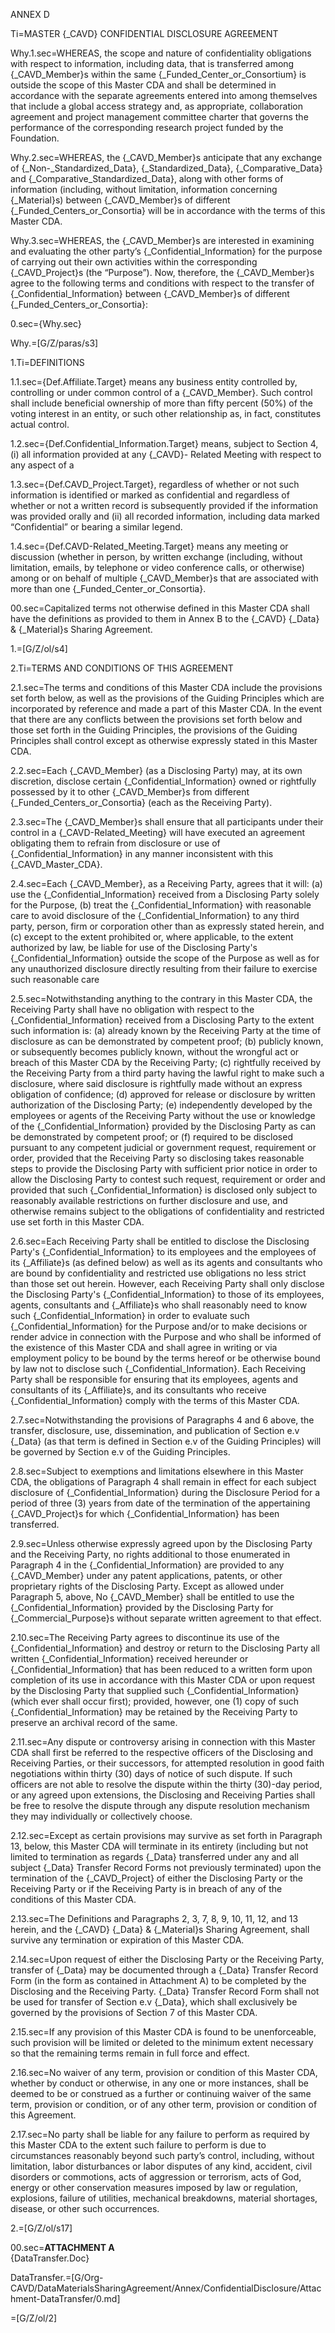 
ANNEX D

Ti=MASTER {_CAVD} CONFIDENTIAL DISCLOSURE AGREEMENT

Why.1.sec=WHEREAS, the scope and nature of confidentiality obligations with respect to information, including data, that is transferred among {_CAVD_Member}s within the same {_Funded_Center_or_Consortium} is outside the scope of this Master CDA and shall be determined in accordance with the separate agreements entered into among themselves that include a global access strategy and, as appropriate, collaboration agreement and project management committee charter that governs the performance of the corresponding research project funded by the Foundation.

Why.2.sec=WHEREAS, the {_CAVD_Member}s anticipate that any exchange of {_Non-_Standardized_Data}, {_Standardized_Data}, {_Comparative_Data} and {_Comparative_Standardized_Data}, along with other forms of information (including, without limitation, information concerning {_Material}s) between {_CAVD_Member}s of different {_Funded_Centers_or_Consortia} will be in accordance with the terms of this Master CDA.

Why.3.sec=WHEREAS, the {_CAVD_Member}s are interested in examining and evaluating the other party’s {_Confidential_Information} for the purpose of carrying out their own activities within the corresponding {_CAVD_Project}s (the “Purpose”).
Now, therefore, the {_CAVD_Member}s agree to the following terms and conditions with respect to the transfer of {_Confidential_Information} between {_CAVD_Member}s of different {_Funded_Centers_or_Consortia}:

0.sec={Why.sec}

Why.=[G/Z/paras/s3]

1.Ti=DEFINITIONS

1.1.sec={Def.Affiliate.Target} means any business entity controlled by, controlling or under common control of a {_CAVD_Member}. Such control shall include beneficial ownership of more than fifty percent (50%) of the voting interest in an entity, or such other relationship as, in fact, constitutes actual control.

1.2.sec={Def.Confidential_Information.Target} means, subject to Section 4, (i) all information provided at any {_CAVD}- Related Meeting with respect to any aspect of a

1.3.sec={Def.CAVD_Project.Target}, regardless of whether or not such information is identified or marked as confidential and regardless of whether or not a written record is subsequently provided if the information was provided orally and (ii) all recorded information, including data marked “Confidential” or bearing a similar legend.

1.4.sec={Def.CAVD-Related_Meeting.Target} means any meeting or discussion (whether in person, by written exchange (including, without limitation, emails, by telephone or video conference calls, or otherwise) among or on behalf of multiple {_CAVD_Member}s that are associated with more than one {_Funded_Center_or_Consortia}.

00.sec=Capitalized terms not otherwise defined in this Master CDA shall have the definitions as provided to them in Annex B to the {_CAVD} {_Data} & {_Material}s Sharing Agreement.

1.=[G/Z/ol/s4]

2.Ti=TERMS AND CONDITIONS OF THIS AGREEMENT

2.1.sec=The terms and conditions of this Master CDA include the provisions set forth below, as well as the provisions of the Guiding Principles which are incorporated by reference and made a part of this Master CDA. In the event that there are any conflicts between the provisions set forth below and those set forth in the Guiding Principles, the provisions of the Guiding Principles shall control except as otherwise expressly stated in this Master CDA.

2.2.sec=Each {_CAVD_Member} (as a Disclosing Party) may, at its own discretion, disclose certain {_Confidential_Information} owned or rightfully possessed by it to other {_CAVD_Member}s from different {_Funded_Centers_or_Consortia} (each as the Receiving Party).

2.3.sec=The {_CAVD_Member}s shall ensure that all participants under their control in a {_CAVD-Related_Meeting} will have executed an agreement obligating them to refrain from disclosure or use of {_Confidential_Information} in any manner inconsistent with this {_CAVD_Master_CDA}.

2.4.sec=Each {_CAVD_Member}, as a Receiving Party, agrees that it will:
(a) use the {_Confidential_Information} received from a Disclosing Party solely for the Purpose,
(b) treat the {_Confidential_Information} with reasonable care to avoid disclosure of the {_Confidential_Information} to any third party, person, firm or corporation other than as expressly stated herein, and
(c) except to the extent prohibited or, where applicable, to the extent authorized by law, be liable for use of the Disclosing Party's {_Confidential_Information} outside the scope of the Purpose as well as for any unauthorized disclosure directly resulting from their failure to exercise such reasonable care

2.5.sec=Notwithstanding anything to the contrary in this Master CDA, the Receiving Party shall have no obligation with respect to the {_Confidential_Information} received from a Disclosing Party to the extent such information is:
(a) already known by the Receiving Party at the time of disclosure as can be demonstrated by competent proof;
(b) publicly known, or subsequently becomes publicly known, without the wrongful act or breach of this Master CDA by the Receiving Party;
(c) rightfully received by the Receiving Party from a third party having the lawful right to make such a disclosure, where said disclosure is rightfully made without an express obligation of confidence;
(d) approved for release or disclosure by written authorization of the Disclosing Party; (e) independently developed by the employees or agents of the Receiving Party without the use or knowledge of the {_Confidential_Information} provided by the Disclosing Party as can be demonstrated by competent proof; or
(f) required to be disclosed pursuant to any competent judicial or government request, requirement or order, provided that the Receiving Party so disclosing takes reasonable steps to provide the Disclosing Party with sufficient prior notice in order to allow the Disclosing Party to contest such request, requirement or order and provided that such {_Confidential_Information} is disclosed only subject to reasonably available restrictions on further disclosure and use, and otherwise remains subject to the obligations of confidentiality and restricted use set forth in this Master CDA.

2.6.sec=Each Receiving Party shall be entitled to disclose the Disclosing Party's {_Confidential_Information} to its employees and the employees of its {_Affiliate}s (as defined below) as well as its agents and consultants who are bound by confidentiality and restricted use obligations no less strict than those set out herein. However, each Receiving Party shall only disclose the Disclosing Party's {_Confidential_Information} to those of its employees, agents, consultants and {_Affiliate}s who shall reasonably need to know such {_Confidential_Information} in order to evaluate such {_Confidential_Information} for the Purpose and/or to make decisions or render advice in connection with the Purpose and who shall be informed of the existence of this Master CDA and shall agree in writing or via employment policy to be bound by the terms hereof or be otherwise bound by law not to disclose such {_Confidential_Information}. Each Receiving Party shall be responsible for ensuring that its employees, agents and consultants of its {_Affiliate}s, and its consultants who receive {_Confidential_Information} comply with the terms of this Master CDA.

2.7.sec=Notwithstanding the provisions of Paragraphs 4 and 6 above, the transfer, disclosure, use, dissemination, and publication of Section e.v {_Data} (as that term is defined in Section e.v of the Guiding Principles) will be governed by Section e.v of the Guiding Principles.

2.8.sec=Subject to exemptions and limitations elsewhere in this Master CDA, the obligations of Paragraph 4 shall remain in effect for each subject disclosure of {_Confidential_Information} during the Disclosure Period for a period of three (3) years from date of the termination of the appertaining {_CAVD_Project}s for which {_Confidential_Information} has been transferred.

2.9.sec=Unless otherwise expressly agreed upon by the Disclosing Party and the Receiving Party, no rights additional to those enumerated in Paragraph 4 in the {_Confidential_Information} are provided to any {_CAVD_Member} under any patent applications, patents, or other proprietary rights of the Disclosing Party. Except as allowed under Paragraph 5, above, No {_CAVD_Member} shall be entitled to use the {_Confidential_Information} provided by the Disclosing Party for {_Commercial_Purpose}s without separate written agreement to that effect.

2.10.sec=The Receiving Party agrees to discontinue its use of the {_Confidential_Information} and destroy or return to the Disclosing Party all written {_Confidential_Information} received hereunder or {_Confidential_Information} that has been reduced to a written form upon completion of its use in accordance with this Master CDA or upon request by the Disclosing Party that supplied such {_Confidential_Information} (which ever shall occur first); provided, however, one (1) copy of such {_Confidential_Information} may be retained by the Receiving Party to preserve an archival record of the same.

2.11.sec=Any dispute or controversy arising in connection with this Master CDA shall first be referred to the respective officers of the Disclosing and Receiving Parties, or their successors, for attempted resolution in good faith negotiations within thirty (30) days of notice of such dispute. If such officers are not able to resolve the dispute within the thirty (30)-day period, or any agreed upon extensions, the Disclosing and Receiving Parties shall be free to resolve the dispute through any dispute resolution mechanism they may individually or collectively choose.

2.12.sec=Except as certain provisions may survive as set forth in Paragraph 13, below, this Master CDA will terminate in its entirety (including but not limited to termination as regards {_Data} transferred under any and all subject {_Data} Transfer Record Forms not previously terminated) upon the termination of the {_CAVD_Project} of either the Disclosing Party or the Receiving Party or if the Receiving Party is in breach of any of the conditions of this Master CDA.

2.13.sec=The Definitions and Paragraphs 2, 3, 7, 8, 9, 10, 11, 12, and 13 herein, and the {_CAVD} {_Data} & {_Material}s Sharing Agreement, shall survive any termination or expiration of this Master CDA.

2.14.sec=Upon request of either the Disclosing Party or the Receiving Party, transfer of {_Data} may be documented through a {_Data} Transfer Record Form (in the form as contained in Attachment A) to be completed by the Disclosing and the Receiving Party. {_Data} Transfer Record Form shall not be used for transfer of Section e.v {_Data}, which shall exclusively be governed by the provisions of Section 7 of this Master CDA.

2.15.sec=If any provision of this Master CDA is found to be unenforceable, such provision will be limited or deleted to the minimum extent necessary so that the remaining terms remain in full force and effect.

2.16.sec=No waiver of any term, provision or condition of this Master CDA, whether by conduct or otherwise, in any one or more instances, shall be deemed to be or construed as a further or continuing waiver of the same term, provision or condition, or of any other term, provision or condition of this Agreement.

2.17.sec=No party shall be liable for any failure to perform as required by this Master CDA to the extent such failure to perform is due to circumstances reasonably beyond such party’s control, including, without limitation, labor disturbances or labor disputes of any kind, accident, civil disorders or commotions, acts of aggression or terrorism, acts of God, energy or other conservation measures imposed by law or regulation, explosions, failure of utilities, mechanical breakdowns, material shortages, disease, or other such occurrences.

2.=[G/Z/ol/s17]

00.sec=<b>ATTACHMENT A</b><br>{DataTransfer.Doc}

DataTransfer.=[G/Org-CAVD/DataMaterialsSharingAgreement/Annex/ConfidentialDisclosure/Attachment-DataTransfer/0.md]

=[G/Z/ol/2]
